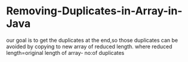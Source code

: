 # Removing-Duplicates-in-Array-in-Java

our goal is to get the duplicates at the end,so those duplicates can be avoided by copying to new array of reduced length. 
where reduced length=original length of array- no:of duplicates
